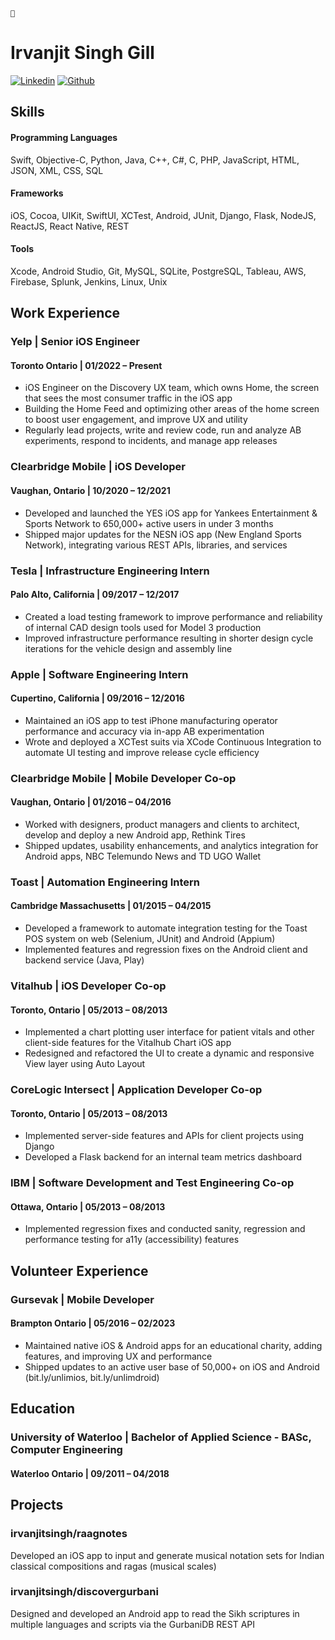 `👋`
# Irvanjit Singh Gill

[![Linkedin](social-icons/linkedin.svg)](https://linkedin.com/in/irvanjitsingh)
[![Github](social-icons/linkedin.svg)](https://github.com/irvanjitsingh)

## Skills

#### **Programming Languages**
Swift, Objective-C, Python, Java, C++, C#, C, PHP, JavaScript, HTML, JSON, XML, CSS, SQL

#### **Frameworks**
iOS, Cocoa, UIKit, SwiftUI, XCTest, Android, JUnit, Django, Flask, NodeJS, ReactJS, React Native, REST

#### **Tools**
Xcode, Android Studio, Git, MySQL, SQLite, PostgreSQL, Tableau, AWS, Firebase, Splunk, Jenkins, Linux, Unix

## Work Experience

### **Yelp** | Senior iOS Engineer
#### Toronto Ontario | 01/2022 – Present 
- iOS Engineer on the Discovery UX team, which owns Home, the screen that sees the most consumer traffic in the iOS app
- Building the Home Feed and optimizing other areas of the home screen to boost user engagement, and improve UX and utility
- Regularly lead projects, write and review code, run and analyze AB experiments, respond to incidents, and manage app releases

### **Clearbridge Mobile** | iOS Developer
#### Vaughan, Ontario | 10/2020 – 12/2021  
- Developed and launched the YES iOS app for Yankees Entertainment & Sports Network to 650,000+ active users in under 3 months
- Shipped major updates for the NESN iOS app (New England Sports Network), integrating various REST APIs, libraries, and services

### **Tesla** | Infrastructure Engineering Intern
#### Palo Alto, California | 09/2017 – 12/2017
- Created a load testing framework to improve performance and reliability of internal CAD design tools used for Model 3 production
- Improved infrastructure performance resulting in shorter design cycle iterations for the vehicle design and assembly line

### **Apple** | Software Engineering Intern
#### Cupertino, California | 09/2016 – 12/2016
- Maintained an iOS app to test iPhone manufacturing operator performance and accuracy via in-app AB experimentation
- Wrote and deployed a XCTest suits via XCode Continuous Integration to automate UI testing and improve release cycle efficiency

### **Clearbridge Mobile** | Mobile Developer Co-op
#### Vaughan, Ontario | 01/2016 – 04/2016
- Worked with designers, product managers and clients to architect, develop and deploy a new Android app, Rethink Tires
- Shipped updates, usability enhancements, and analytics integration for Android apps, NBC Telemundo News and TD UGO Wallet

### Toast | Automation Engineering Intern
#### Cambridge Massachusetts | 01/2015 – 04/2015
- Developed a framework to automate integration testing for the Toast POS system on web (Selenium, JUnit) and Android (Appium)
- Implemented features and regression fixes on the Android client and backend service (Java, Play)

### **Vitalhub** | iOS Developer Co-op
#### Toronto, Ontario | 05/2013 – 08/2013
- Implemented a chart plotting user interface for patient vitals and other client-side features for the Vitalhub Chart iOS app
- Redesigned and refactored the UI to create a dynamic and responsive View layer using Auto Layout

### **CoreLogic Intersect** | Application Developer Co-op
#### Toronto, Ontario | 05/2013 – 08/2013
- Implemented server-side features and APIs for client projects using Django 
- Developed a Flask backend for an internal team metrics dashboard 

### **IBM** | Software Development and Test Engineering Co-op
#### Ottawa, Ontario | 05/2013 – 08/2013
- Implemented regression fixes and conducted sanity, regression and performance testing for a11y (accessibility) features

## Volunteer Experience

### **Gursevak** | Mobile Developer
#### Brampton Ontario | 05/2016 – 02/2023
- Maintained native iOS & Android apps for an educational charity, adding features, and improving UX and performance
- Shipped updates to an active user base of 50,000+ on iOS and Android (bit.ly/unlimios, bit.ly/unlimdroid)

## Education

### **University of Waterloo**  | Bachelor of Applied Science - BASc, Computer Engineering
#### Waterloo Ontario | 09/2011 – 04/2018

## Projects

### **irvanjitsingh/raagnotes**
Developed an iOS app to input and generate musical notation sets for Indian classical compositions and ragas (musical scales)

### **irvanjitsingh/discovergurbani**
Designed and developed an Android app to read the Sikh scriptures in multiple languages and scripts via the GurbaniDB REST API
